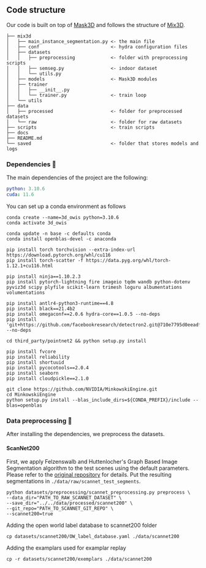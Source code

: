 ## Code structure
Our code is built on top of [Mask3D](https://github.com/JonasSchult/Mask3D) and follows the structure of [Mix3D](https://github.com/JonasSchult/Mix3D).

```
├── mix3d
│   ├── main_instance_segmentation.py <- the main file
│   ├── conf                          <- hydra configuration files
│   ├── datasets
│   │   ├── preprocessing             <- folder with preprocessing scripts
│   │   ├── semseg.py                 <- indoor dataset
│   │   └── utils.py        
│   ├── models                        <- Mask3D modules
│   ├── trainer
│   │   ├── __init__.py
│   │   └── trainer.py                <- train loop
│   └── utils
├── data
│   ├── processed                     <- folder for preprocessed datasets
│   └── raw                           <- folder for raw datasets
├── scripts                           <- train scripts
├── docs
├── README.md
└── saved                             <- folder that stores models and logs
```

### Dependencies :memo:
The main dependencies of the project are the following:
```yaml
python: 3.10.6
cuda: 11.6
```
You can set up a conda environment as follows
```
conda create --name=3d_owis python=3.10.6
conda activate 3d_owis

conda update -n base -c defaults conda
conda install openblas-devel -c anaconda

pip install torch torchvision --extra-index-url https://download.pytorch.org/whl/cu116
pip install torch-scatter -f https://data.pyg.org/whl/torch-1.12.1+cu116.html

pip install ninja==1.10.2.3
pip install pytorch-lightning fire imageio tqdm wandb python-dotenv pyviz3d scipy plyfile scikit-learn trimesh loguru albumentations volumentations

pip install antlr4-python3-runtime==4.8
pip install black==21.4b2
pip install omegaconf==2.0.6 hydra-core==1.0.5 --no-deps
pip install 'git+https://github.com/facebookresearch/detectron2.git@710e7795d0eeadf9def0e7ef957eea13532e34cf' --no-deps

cd third_party/pointnet2 && python setup.py install

pip install fvcore
pip install reliability
pip install shortuuid
pip install pycocotools==2.0.4
pip install seaborn 
pip install cloudpickle==2.1.0

git clone https://github.com/NVIDIA/MinkowskiEngine.git
cd MinkowskiEngine
python setup.py install --blas_include_dirs=${CONDA_PREFIX}/include --blas=openblas

```

### Data preprocessing :hammer:
After installing the dependencies, we preprocess the datasets.

#### ScanNet200
First, we apply Felzenswalb and Huttenlocher's Graph Based Image Segmentation algorithm to the test scenes using the default parameters.
Please refer to the [original repository](https://github.com/ScanNet/ScanNet/tree/master/Segmentator) for details.
Put the resulting segmentations in `./data/raw/scannet_test_segments`.
```
python datasets/preprocessing/scannet_preprocessing.py preprocess \
--data_dir="PATH_TO_RAW_SCANNET_DATASET" \
--save_dir="../../data/processed/scannet200" \
--git_repo="PATH_TO_SCANNET_GIT_REPO" \
--scannet200=true
```
Adding the open world label database to scannet200 folder
```
cp datasets/scannet200/OW_label_database.yaml ./data/scannet200
```

Adding the examplars used for examplar replay 
```
cp -r datasets/scannet200/exemplars ./data/scannet200
```
